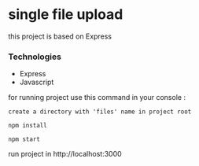 # single file upload

this project is based on Express 

### Technologies
- Express
- Javascript

for running project use this command in your console :
```
create a directory with 'files' name in project root
``` 
```
npm install
```
```
npm start
```

run project in http://localhost:3000